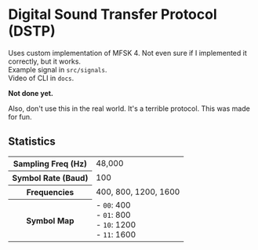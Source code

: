 # Digital Sound Transfer Protocol (DSTP)

Uses custom implementation of MFSK 4. Not even sure if I implemented it correctly, but it works. \
Example signal in `src/signals`. \
Video of CLI in `docs`. 

**Not done yet.**


Also, don't use this in the real world. It's a terrible protocol. This was made for fun.

## Statistics
<table>
  <tr>
    <th>Sampling Freq (Hz)</th>
    <td>48,000</td>
  </tr>
  <tr>
    <th>Symbol Rate (Baud)</th>
    <td>100</td>
  </tr>
  <tr>
    <th>Frequencies</th>
    <td>400, 800, 1200, 1600</td>
  </tr>
  <tr>
    <th>Symbol Map</th>
    <td>- <code>00</code>: 400<br/>- <code>01</code>: 800<br/>- <code>10</code>: 1200<br/>- <code>11</code>: 1600</td>
  </tr>
</table>
